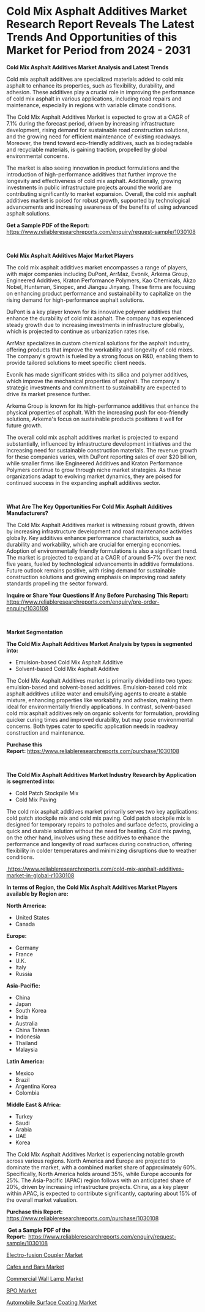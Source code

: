 <p><h1>Cold Mix Asphalt Additives Market Research Report Reveals The Latest Trends And Opportunities of this Market for Period from 2024 - 2031</h1></p><p><strong>Cold Mix Asphalt Additives Market Analysis and Latest Trends</strong></p>
<p><p>Cold mix asphalt additives are specialized materials added to cold mix asphalt to enhance its properties, such as flexibility, durability, and adhesion. These additives play a crucial role in improving the performance of cold mix asphalt in various applications, including road repairs and maintenance, especially in regions with variable climate conditions. </p><p>The Cold Mix Asphalt Additives Market is expected to grow at a CAGR of 7.1% during the forecast period, driven by increasing infrastructure development, rising demand for sustainable road construction solutions, and the growing need for efficient maintenance of existing roadways. Moreover, the trend toward eco-friendly additives, such as biodegradable and recyclable materials, is gaining traction, propelled by global environmental concerns. </p><p>The market is also seeing innovation in product formulations and the introduction of high-performance additives that further improve the longevity and effectiveness of cold mix asphalt. Additionally, growing investments in public infrastructure projects around the world are contributing significantly to market expansion. Overall, the cold mix asphalt additives market is poised for robust growth, supported by technological advancements and increasing awareness of the benefits of using advanced asphalt solutions.</p></p>
<p><strong>Get a Sample PDF of the Report:&nbsp;</strong> <a href="https://www.reliableresearchreports.com/enquiry/request-sample/1030108">https://www.reliableresearchreports.com/enquiry/request-sample/1030108</a></p>
<p>&nbsp;</p>
<p><strong>Cold Mix Asphalt Additives Major Market Players</strong></p>
<p><p>The cold mix asphalt additives market encompasses a range of players, with major companies including DuPont, ArrMaz, Evonik, Arkema Group, Engineered Additives, Kraton Performance Polymers, Kao Chemicals, Akzo Nobel, Huntsman, Sinopec, and Jiangsu Jinyang. These firms are focusing on enhancing product performance and sustainability to capitalize on the rising demand for high-performance asphalt solutions.</p><p>DuPont is a key player known for its innovative polymer additives that enhance the durability of cold mix asphalt. The company has experienced steady growth due to increasing investments in infrastructure globally, which is projected to continue as urbanization rates rise.</p><p>ArrMaz specializes in custom chemical solutions for the asphalt industry, offering products that improve the workability and longevity of cold mixes. The company's growth is fueled by a strong focus on R&D, enabling them to provide tailored solutions to meet specific client needs.</p><p>Evonik has made significant strides with its silica and polymer additives, which improve the mechanical properties of asphalt. The company's strategic investments and commitment to sustainability are expected to drive its market presence further.</p><p>Arkema Group is known for its high-performance additives that enhance the physical properties of asphalt. With the increasing push for eco-friendly solutions, Arkema's focus on sustainable products positions it well for future growth.</p><p>The overall cold mix asphalt additives market is projected to expand substantially, influenced by infrastructure development initiatives and the increasing need for sustainable construction materials. The revenue growth for these companies varies, with DuPont reporting sales of over $20 billion, while smaller firms like Engineered Additives and Kraton Performance Polymers continue to grow through niche market strategies. As these organizations adapt to evolving market dynamics, they are poised for continued success in the expanding asphalt additives sector.</p></p>
<p>&nbsp;</p>
<p><strong>What Are The Key Opportunities For Cold Mix Asphalt Additives Manufacturers?</strong></p>
<p><p>The Cold Mix Asphalt Additives market is witnessing robust growth, driven by increasing infrastructure development and road maintenance activities globally. Key additives enhance performance characteristics, such as durability and workability, which are crucial for emerging economies. Adoption of environmentally friendly formulations is also a significant trend. The market is projected to expand at a CAGR of around 5-7% over the next five years, fueled by technological advancements in additive formulations. Future outlook remains positive, with rising demand for sustainable construction solutions and growing emphasis on improving road safety standards propelling the sector forward.</p></p>
<p><strong>Inquire or Share Your Questions If Any Before Purchasing This Report:</strong> <a href="https://www.reliableresearchreports.com/enquiry/pre-order-enquiry/1030108">https://www.reliableresearchreports.com/enquiry/pre-order-enquiry/1030108</a></p>
<p>&nbsp;</p>
<p><strong>Market Segmentation</strong></p>
<p><strong>The Cold Mix Asphalt Additives Market Analysis by types is segmented into:</strong></p>
<p><ul><li>Emulsion-based Cold Mix Asphalt Additive</li><li>Solvent-based Cold Mix Asphalt Additive</li></ul></p>
<p><p>The Cold Mix Asphalt Additives market is primarily divided into two types: emulsion-based and solvent-based additives. Emulsion-based cold mix asphalt additives utilize water and emulsifying agents to create a stable mixture, enhancing properties like workability and adhesion, making them ideal for environmentally friendly applications. In contrast, solvent-based cold mix asphalt additives rely on organic solvents for formulation, providing quicker curing times and improved durability, but may pose environmental concerns. Both types cater to specific application needs in roadway construction and maintenance.</p></p>
<p><strong>Purchase this Report:&nbsp;</strong><a href="https://www.reliableresearchreports.com/purchase/1030108">https://www.reliableresearchreports.com/purchase/1030108</a></p>
<p>&nbsp;</p>
<p><strong>The Cold Mix Asphalt Additives Market Industry Research by Application is segmented into:</strong></p>
<p><ul><li>Cold Patch Stockpile Mix</li><li>Cold Mix Paving</li></ul></p>
<p><p>The cold mix asphalt additives market primarily serves two key applications: cold patch stockpile mix and cold mix paving. Cold patch stockpile mix is designed for temporary repairs to potholes and surface defects, providing a quick and durable solution without the need for heating. Cold mix paving, on the other hand, involves using these additives to enhance the performance and longevity of road surfaces during construction, offering flexibility in colder temperatures and minimizing disruptions due to weather conditions.</p></p>
<p><a href="https://www.reliableresearchreports.com/cold-mix-asphalt-additives-market-in-global-r1030108">&nbsp;https://www.reliableresearchreports.com/cold-mix-asphalt-additives-market-in-global-r1030108</a></p>
<p><strong>In terms of Region, the Cold Mix Asphalt Additives Market Players available by Region are:</strong></p>
<p>
    <p> <strong> North America: </strong>
        <ul>
            <li>United States</li>
            <li>Canada</li>
        </ul>
        </p> 
    <p> <strong> Europe: </strong>
        <ul>
            <li>Germany</li>
            <li>France</li>
            <li>U.K.</li>
            <li>Italy</li>
            <li>Russia</li>
        </ul>
        </p> 
    <p> <strong> Asia-Pacific: </strong>
        <ul>
            <li>China</li>
            <li>Japan</li>
            <li>South Korea</li>
            <li>India</li>
            <li>Australia</li>
            <li>China Taiwan</li>
            <li>Indonesia</li>
            <li>Thailand</li>
            <li>Malaysia</li>
        </ul>
        </p> 
    <p> <strong> Latin America: </strong>
        <ul>
            <li>Mexico</li>
            <li>Brazil</li>
            <li>Argentina Korea</li>
            <li>Colombia</li>
        </ul>
        </p> 
    <p> <strong> Middle East & Africa: </strong>
        <ul>
            <li>Turkey</li>
            <li>Saudi</li>
            <li>Arabia</li>
            <li>UAE</li>
            <li>Korea</li>
        </ul>
    </p>
    </p>
<p><p>The Cold Mix Asphalt Additives Market is experiencing notable growth across various regions. North America and Europe are projected to dominate the market, with a combined market share of approximately 60%. Specifically, North America holds around 35%, while Europe accounts for 25%. The Asia-Pacific (APAC) region follows with an anticipated share of 20%, driven by increasing infrastructure projects. China, as a key player within APAC, is expected to contribute significantly, capturing about 15% of the overall market valuation.</p></p>
<p><strong>Purchase this Report: </strong><a href="https://www.reliableresearchreports.com/purchase/1030108">https://www.reliableresearchreports.com/purchase/1030108</a></p>
<p>&nbsp;<strong>Get a Sample PDF of the Report:&nbsp;&nbsp;</strong><a href="https://www.reliableresearchreports.com/enquiry/request-sample/1030108">https://www.reliableresearchreports.com/enquiry/request-sample/1030108</a></p>
<p><strong></strong></p>
<p><p><a href="https://github.com/BryceTownsendr/Market-Research-Report-List-6/blob/main/electro-fusion-coupler-market.md">Electro-fusion Coupler Market</a></p><p><a href="https://www.linkedin.com/pulse/cafes-bars-market-size-growing-cagr-42-report-covers-analysis-2mudc?trackingId=u6kBg62hTFGxc98rrvzL%2Bg%3D%3D">Cafes and Bars Market</a></p><p><a href="https://issuu.com/reportprime-2/docs/commercial-wall-lamp-market-size-20_a9d71897230e9c">Commercial Wall Lamp Market</a></p><p><a href="https://www.linkedin.com/pulse/global-bpo-industry-analysis-report-market-size-share-trends-0iwoc?trackingId=epwIXTHzQbmb6CDhTmBXQw%3D%3D">BPO Market</a></p><p><a href="https://issuu.com/reportprime-2/docs/automobile-surface-coating-market-s_4ab12ee1ad155f">Automobile Surface Coating Market</a></p></p>